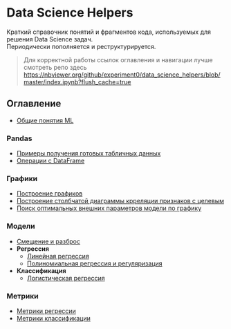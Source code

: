 # Data Science Helpers

Краткий справочник понятий и фрагментов кода, используемых для решения Data Science задач.\
Периодически пополняется и реструктурируется.

> Для корректной работы ссылок оглавления и навигации лучше смотреть репо здесь
> https://nbviewer.org/github/experiment0/data_science_helpers/blob/master/index.ipynb?flush_cache=true

## Оглавление

- [Общие понятия ML](./articles/general_concepts.ipynb)

### Pandas
- [Примеры получения готовых табличных данных](./articles/data_examples.ipynb)
- [Операции с DataFrame](./articles/create_dataframe.ipynb)

### Графики
- [Построение графиков](./articles/building_graphs.ipynb)
- [Построение столбчатой диаграммы крреляции признаков с целевым](./articles/corr_bar_with_target.ipynb)
- [Поиск оптимальных внешних параметров модели по графику](./articles/hyperparameter_plot.ipynb)

### Модели
- [Смещение и разброс](./articles/bias_and_variance.ipynb)
- **Регрессия**
    - [Линейная регрессия](./articles/linear_regression.ipynb)
    - [Полиномиальная регрессия и регуляризация](./articles/polynomial_regression.ipynb)
- **Классификация**
    - [Логистическая регрессия](./articles/logistic_regression.ipynb)

### Метрики
- [Метрики регрессии](./articles/regression_metrics.ipynb)
- [Метрики классификации](./articles/classification_metrics.ipynb)
